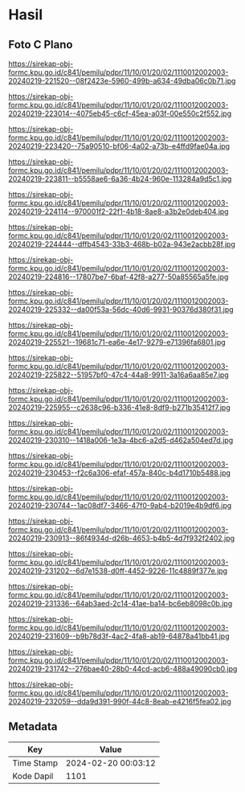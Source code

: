 # Hasil

## Foto C Plano

https://sirekap-obj-formc.kpu.go.id/c841/pemilu/pdpr/11/10/01/20/02/1110012002003-20240219-221520--08f2423e-5960-499b-a634-49dba06c0b71.jpg

https://sirekap-obj-formc.kpu.go.id/c841/pemilu/pdpr/11/10/01/20/02/1110012002003-20240219-223014--4075eb45-c6cf-45ea-a03f-00e550c2f552.jpg

https://sirekap-obj-formc.kpu.go.id/c841/pemilu/pdpr/11/10/01/20/02/1110012002003-20240219-223420--75a90510-bf06-4a02-a73b-e4ffd9fae04a.jpg

https://sirekap-obj-formc.kpu.go.id/c841/pemilu/pdpr/11/10/01/20/02/1110012002003-20240219-223811--b5558ae6-6a36-4b24-960e-113284a9d5c1.jpg

https://sirekap-obj-formc.kpu.go.id/c841/pemilu/pdpr/11/10/01/20/02/1110012002003-20240219-224114--970001f2-22f1-4b18-8ae8-a3b2e0deb404.jpg

https://sirekap-obj-formc.kpu.go.id/c841/pemilu/pdpr/11/10/01/20/02/1110012002003-20240219-224444--dffb4543-33b3-468b-b02a-943e2acbb28f.jpg

https://sirekap-obj-formc.kpu.go.id/c841/pemilu/pdpr/11/10/01/20/02/1110012002003-20240219-224816--17807be7-6baf-42f8-a277-50a85565a5fe.jpg

https://sirekap-obj-formc.kpu.go.id/c841/pemilu/pdpr/11/10/01/20/02/1110012002003-20240219-225332--da00f53a-56dc-40d6-9931-90376d380f31.jpg

https://sirekap-obj-formc.kpu.go.id/c841/pemilu/pdpr/11/10/01/20/02/1110012002003-20240219-225521--19681c71-ea6e-4e17-9279-e71396fa6801.jpg

https://sirekap-obj-formc.kpu.go.id/c841/pemilu/pdpr/11/10/01/20/02/1110012002003-20240219-225822--51957bf0-47c4-44a8-9911-3a16a6aa85e7.jpg

https://sirekap-obj-formc.kpu.go.id/c841/pemilu/pdpr/11/10/01/20/02/1110012002003-20240219-225955--c2638c96-b336-41e8-8df9-b271b35412f7.jpg

https://sirekap-obj-formc.kpu.go.id/c841/pemilu/pdpr/11/10/01/20/02/1110012002003-20240219-230310--1418a006-1e3a-4bc6-a2d5-d462a504ed7d.jpg

https://sirekap-obj-formc.kpu.go.id/c841/pemilu/pdpr/11/10/01/20/02/1110012002003-20240219-230453--f2c6a306-efaf-457a-840c-b4d1710b5488.jpg

https://sirekap-obj-formc.kpu.go.id/c841/pemilu/pdpr/11/10/01/20/02/1110012002003-20240219-230744--1ac08df7-3466-47f0-9ab4-b2019e4b9df6.jpg

https://sirekap-obj-formc.kpu.go.id/c841/pemilu/pdpr/11/10/01/20/02/1110012002003-20240219-230913--86f4934d-d26b-4653-b4b5-4d7f932f2402.jpg

https://sirekap-obj-formc.kpu.go.id/c841/pemilu/pdpr/11/10/01/20/02/1110012002003-20240219-231202--6d7e1538-d0ff-4452-9226-11c4889f377e.jpg

https://sirekap-obj-formc.kpu.go.id/c841/pemilu/pdpr/11/10/01/20/02/1110012002003-20240219-231336--64ab3aed-2c14-41ae-ba14-bc6eb8098c0b.jpg

https://sirekap-obj-formc.kpu.go.id/c841/pemilu/pdpr/11/10/01/20/02/1110012002003-20240219-231609--b9b78d3f-4ac2-4fa8-ab19-64878a41bb41.jpg

https://sirekap-obj-formc.kpu.go.id/c841/pemilu/pdpr/11/10/01/20/02/1110012002003-20240219-231742--276bae40-28b0-44cd-acb6-488a49090cb0.jpg

https://sirekap-obj-formc.kpu.go.id/c841/pemilu/pdpr/11/10/01/20/02/1110012002003-20240219-232059--dda9d391-990f-44c8-8eab-e4216f5fea02.jpg


## Metadata

| Key        | Value               |
| ---------- | ------------------- |
| Time Stamp | 2024-02-20 00:03:12 |
| Kode Dapil | 1101                |



